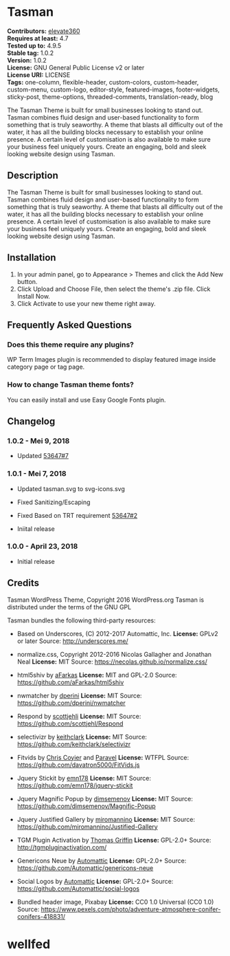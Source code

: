 # Tasman #

**Contributors:** [elevate360](https://profiles.wordpress.org/elevate360)  
**Requires at least:** 4.7  
**Tested up to:** 4.9.5  
**Stable tag:** 1.0.2  
**Version:** 1.0.2  
**License:** GNU General Public License v2 or later  
**License URI:** LICENSE  
**Tags:** one-column, flexible-header, custom-colors, custom-header, custom-menu, custom-logo, editor-style, featured-images, footer-widgets, sticky-post, theme-options, threaded-comments, translation-ready, blog  


The Tasman Theme is built for small businesses looking to stand out. Tasman combines fluid design and user-based functionality to form something that is truly seaworthy. A theme that blasts all difficulty out of the water, it has all the building blocks necessary to establish your online presence. A certain level of customisation is also available to make sure your business feel uniquely yours. Create an engaging, bold and sleek looking website design using Tasman.

## Description ##

The Tasman Theme is built for small businesses looking to stand out. Tasman combines fluid design and user-based functionality to form something that is truly seaworthy. A theme that blasts all difficulty out of the water, it has all the building blocks necessary to establish your online presence. A certain level of customisation is also available to make sure your business feel uniquely yours. Create an engaging, bold and sleek looking website design using Tasman.

## Installation ##

1. In your admin panel, go to Appearance > Themes and click the Add New button.
2. Click Upload and Choose File, then select the theme's .zip file. Click Install Now.
3. Click Activate to use your new theme right away.

## Frequently Asked Questions ##

### Does this theme require any plugins?

WP Term Images plugin is recommended to display featured image inside category page or tag page.
###
### How to change Tasman theme fonts?

You can easily install and use Easy Google Fonts plugin.
###
## Changelog ##
### 1.0.2 - Mei 9, 2018 ###
* Updated [53647#7](https://themes.trac.wordpress.org/ticket/53647#7#comment:7)

### 1.0.1 - Mei 7, 2018 ###
* Updated tasman.svg to svg-icons.svg
* Fixed Sanitizing/Escaping
* Fixed Based on TRT requirement [53647#2](https://themes.trac.wordpress.org/ticket/53647#comment:2)

* Iniital release

### 1.0.0 - April 23, 2018 ###

* Initial release

## Credits ##

Tasman WordPress Theme, Copyright 2016 WordPress.org
Tasman is distributed under the terms of the GNU GPL

Tasman bundles the following third-party resources:

- Based on Underscores, (C) 2012-2017 Automattic, Inc.
**License:** GPLv2 or later
Source: http://underscores.me/

- normalize.css, Copyright 2012-2016 Nicolas Gallagher and Jonathan Neal
**License:** MIT
Source: https://necolas.github.io/normalize.css/

- html5shiv by [aFarkas](https://github.com/aFarkas)
**License:** MIT and GPL-2.0
Source: https://github.com/aFarkas/html5shiv

- nwmatcher by [dperini](https://github.com/dperini)
**License:** MIT
Source: https://github.com/dperini/nwmatcher

- Respond by [scottjehli](https://github.com/scottjehli)
**License:** MIT
Source: https://github.com/scottjehl/Respond

- selectivizr by [keithclark](https://github.com/keithclark)
**License:** MIT
Source: https://github.com/keithclark/selectivizr

- Fitvids by [Chris Coyier](http://chriscoyier.net/) and [Paravel](http://paravelinc.com/)
**License:** WTFPL
Source: https://github.com/davatron5000/FitVids.js

- Jquery Stickit by [emn178](https://github.com/emn178)
**License:** MIT
Source: https://github.com/emn178/jquery-stickit

- Jquery Magnific Popup by [dimsemenov](https://github.com/dimsemenov/)
**License:** MIT
Source: https://github.com/dimsemenov/Magnific-Popup

- Jquery Justified Gallery by [miromannino](https://github.com/miromannino/)
**License:** MIT
Source: https://github.com/miromannino/Justified-Gallery

- TGM Plugin Activation by [Thomas Griffin](https://thomasgriffin.io/)
**License:** GPL-2.0+
Source: http://tgmpluginactivation.com/

- Genericons Neue by [Automattic](https://github.com/Automattic/genericons-neue)
**License:** GPL-2.0+
Source: https://github.com/Automattic/genericons-neue

- Social Logos by [Automattic](https://github.com/Automattic/social-logos)
**License:** GPL-2.0+
Source: https://github.com/Automattic/social-logos

- Bundled header image, Pixabay
**License:** CC0 1.0 Universal (CC0 1.0)
Source: https://www.pexels.com/photo/adventure-atmosphere-conifer-conifers-418831/
# wellfed
